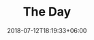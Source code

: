 ---
title: "The Day"
date: 2018-07-12T18:19:33+06:00
heading : "On the Day"
description : "We are specialized in developing forward-thinking brand identities, websites, illustration and animation for all types of customers. And we do this by bringing our customers through each phase of the design process with us."
expertise_title: "Timeline"
expertise_sectors: ["9am - Breakfast", "10am - Snacks", "11am - Brunch", "12am Lunch", "1pm Palinka"]
---